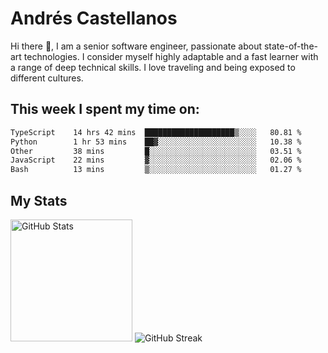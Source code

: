 # Andrés Castellanos

Hi there 👋, I am a senior software engineer, passionate about state-of-the-art technologies. I consider myself highly adaptable and a fast learner with a range of deep technical skills. I love traveling and being exposed to different cultures.

## This week I spent my time on:

<!--START_SECTION:waka-->

```txt
TypeScript    14 hrs 42 mins  ████████████████████▒░░░░   80.81 %
Python        1 hr 53 mins    ██▓░░░░░░░░░░░░░░░░░░░░░░   10.38 %
Other         38 mins         █░░░░░░░░░░░░░░░░░░░░░░░░   03.51 %
JavaScript    22 mins         ▓░░░░░░░░░░░░░░░░░░░░░░░░   02.06 %
Bash          13 mins         ▒░░░░░░░░░░░░░░░░░░░░░░░░   01.27 %
```

<!--END_SECTION:waka-->

## My Stats

<img height="195" src="https://github-readme-stats.vercel.app/api?username=andrescv&show_icons=true&theme=onedark&hide_border=true&card_width=495" alt="GitHub Stats" />

<img src="https://streak-stats.demolab.com?user=andrescv&theme=one-dark-pro&hide_border=true" alt="GitHub Streak" />
